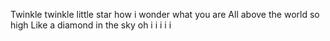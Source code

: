 Twinkle twinkle little star
how i wonder what you are
All above the world so high
Like a diamond in the sky
oh i i i i i